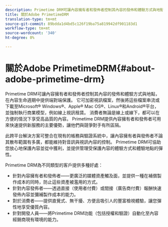 ```yaml
---
description: Primetime DRM可讓內容擁有者和發佈者控制其內容的發佈和體驗方式與地點，在內容生命週期中提供端對端保護。 它可加密視訊檔案，然後將這些檔案串流或下載至Microsoft® Windows®、Apple® Mac OS®、Linux®和Android®平台，並強制執行商業模型，例如線上視訊租賃。 消費者無論是線上或線下，都可以在方便的情況下享受高品質的內容。 Primetime DRM提供內容擁有者和發佈者可用來快速提供新服務的主要優勢，讓他們與競爭對手有所區隔。
title: 關於Adobe PrimetimeDRM
translation-type: tm+mt
source-git-commit: 89bdda1d4bd5c126f19ba75a819942df901183d1
workflow-type: tm+mt
source-wordcount: '340'
ht-degree: 0%

---
```



# 關於Adobe PrimetimeDRM{#about-adobe-primetime-drm}

Primetime DRM可讓內容擁有者和發佈者控制其內容的發佈和體驗方式與地點，在內容生命週期中提供端對端保護。 它可加密視訊檔案，然後將這些檔案串流或下載至Microsoft® Windows®、Apple® Mac OS®、Linux®和Android®平台，並強制執行商業模型，例如線上視訊租賃。 消費者無論是線上或線下，都可以在方便的情況下享受高品質的內容。 Primetime DRM提供內容擁有者和發佈者可用來快速提供新服務的主要優勢，讓他們與競爭對手有所區隔。

此跨平台解決方案可整合在現有的帳務與驗證系統中，讓內容擁有者與發佈者不論其散布範圍有多廣，都能維持對音訊與視訊內容的控制。 Primetime DRM可協助您放心地保護內容並從中獲利，並提供管理受保護內容的體驗方式和體驗地點的彈性。

Primetime DRM為不同類型的客戶提供多種好處：

* 針對內容擁有者和發佈者——更廣泛的媒體資產觸及面，並提供一種在補償製作成本的同時，防止這些資產被濫用的方式。
* 針對內容發佈者——透過直接（使用者付費）或間接（廣告商付費）報酬快速發佈內容並彌補製作成本的能力。
* 對於消費者——提供直覺式、無干擾、方便且吸引人的豐富檢視體驗，讓您彈性地享受優質內容。
* 針對開發人員——將Primetime DRM功能（包括授權和驗證）自動化至內容經銷商現有環境的能力。

